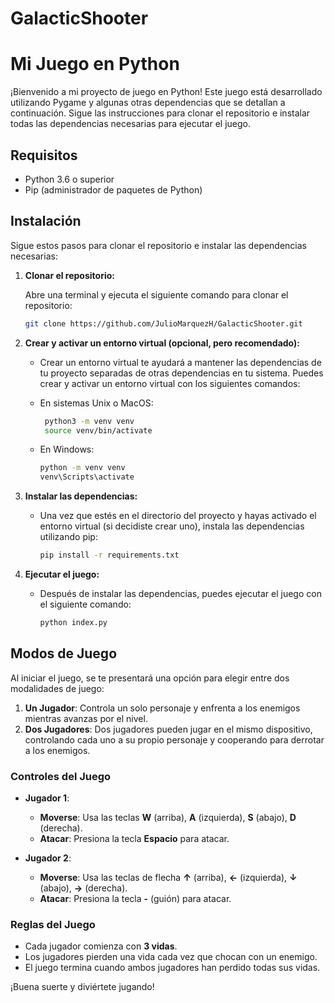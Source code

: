 # GalacticShooter
# Mi Juego en Python

¡Bienvenido a mi proyecto de juego en Python! Este juego está desarrollado utilizando Pygame y algunas otras dependencias que se detallan a continuación. Sigue las instrucciones para clonar el repositorio e instalar todas las dependencias necesarias para ejecutar el juego.

## Requisitos

- Python 3.6 o superior
- Pip (administrador de paquetes de Python)

## Instalación

Sigue estos pasos para clonar el repositorio e instalar las dependencias necesarias:

1. **Clonar el repositorio:**

   Abre una terminal y ejecuta el siguiente comando para clonar el repositorio:

   ```bash
   git clone https://github.com/JulioMarquezH/GalacticShooter.git
   ```

2. **Crear y activar un entorno virtual (opcional, pero recomendado):**

    - Crear un entorno virtual te ayudará a mantener las dependencias de tu proyecto separadas de otras dependencias en tu sistema. Puedes crear y activar un entorno virtual con los siguientes comandos:

    - En sistemas Unix o MacOS:
       ```bash
        python3 -m venv venv
        source venv/bin/activate
       ```

    - En Windows:
        ```bash
        python -m venv venv
        venv\Scripts\activate
        ```

3. **Instalar las dependencias:**

    - Una vez que estés en el directorio del proyecto y hayas activado el entorno virtual (si decidiste crear uno), instala las dependencias utilizando pip:
        ```bash
        pip install -r requirements.txt
        ```

4. **Ejecutar el juego:**
    - Después de instalar las dependencias, puedes ejecutar el juego con el siguiente comando:
        ```bash
        python index.py
        ```

## Modos de Juego

Al iniciar el juego, se te presentará una opción para elegir entre dos modalidades de juego:

1. **Un Jugador**: Controla un solo personaje y enfrenta a los enemigos mientras avanzas por el nivel.
2. **Dos Jugadores**: Dos jugadores pueden jugar en el mismo dispositivo, controlando cada uno a su propio personaje y cooperando para derrotar a los enemigos.

### Controles del Juego

- **Jugador 1**:
  - **Moverse**: Usa las teclas **W** (arriba), **A** (izquierda), **S** (abajo), **D** (derecha).
  - **Atacar**: Presiona la tecla **Espacio** para atacar.

- **Jugador 2**:
  - **Moverse**: Usa las teclas de flecha **↑** (arriba), **←** (izquierda), **↓** (abajo), **→** (derecha).
  - **Atacar**: Presiona la tecla **-** (guión) para atacar.

### Reglas del Juego

- Cada jugador comienza con **3 vidas**.
- Los jugadores pierden una vida cada vez que chocan con un enemigo.
- El juego termina cuando ambos jugadores han perdido todas sus vidas.

¡Buena suerte y diviértete jugando!
